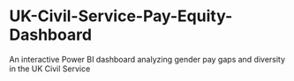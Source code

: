 # UK-Civil-Service-Pay-Equity-Dashboard
An interactive Power BI dashboard analyzing gender pay gaps and diversity in the UK Civil Service
